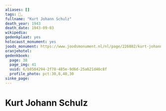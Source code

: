 ```yaml
---
aliases: []
tags: 👤, 
fullname: "Kurt Johann Schulz"
death_year: 1943
death_date: 1943-09-03
wikipedia:
gedenkplaat: yes
holocaust_monument: yes
joods_monument: https://www.joodsmonument.nl/nl/page/226882/kurt-johann-schulz
oranjehotel:
gedenkboek: 
  page: 38
  page_img: 41
  uuid: 6/b8584294-2f78-485e-9d6d-25a621d46c8f
  profile_photo: pct:30,8,40,30
sinke_page:
---
```


# Kurt Johann Schulz